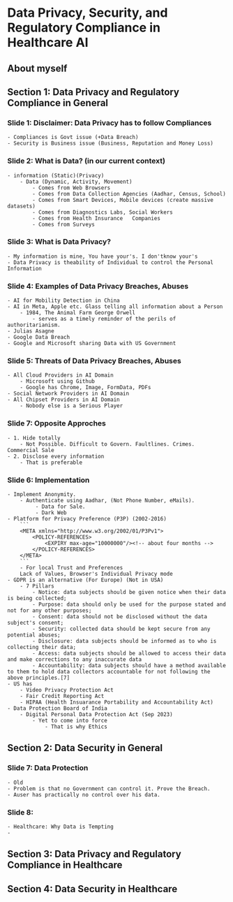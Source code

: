 # Data Privacy, Security, and Regulatory Compliance in Healthcare AI
## About myself
## Section 1: Data Privacy and Regulatory Compliance in General
### Slide 1: Disclaimer: Data Privacy has to follow Compliances
    - Compliances is Govt issue (+Data Breach)
    - Security is Business issue (Business, Reputation and Money Loss)
### Slide 2: What is Data? (in our current context)
    - information (Static)(Privacy)
        - Data (Dynamic, Activity, Movement)
            - Comes from Web Browsers
            - Comes from Data Collection Agencies (Aadhar, Census, School)
            - Comes from Smart Devices, Mobile devices (create massive datasets)
            - Comes from Diagnostics Labs, Social Workers
            - Comes from Health Insurance   Companies
            - Comes from Surveys
### Slide 3: What is Data Privacy?
    - My information is mine, You have your's. I don'tknow your's
    - Data Privacy is theability of Individual to control the Personal Information
### Slide 4: Examples of Data Privacy Breaches, Abuses
    - AI for Mobility Detection in China
    - AI in Meta, Apple etc. Glass telling all information about a Person
        - 1984, The Animal Farm George Orwell
            - serves as a timely reminder of the perils of authoritarianism.
    - Julias Asagne
    - Google Data Breach
    - Google and Microsoft sharing Data with US Government
### Slide 5: Threats of Data Privacy Breaches, Abuses
    - All Cloud Providers in AI Domain
        - Microsoft using Github
        - Google has Chrome, Image, FormData, PDFs
    - Social Network Providers in AI Domain
    - All Chipset Providers in AI Domain
        - Nobody else is a Serious Player
### Slide 7: Opposite Approches
    - 1. Hide totally
        - Not Possible. Difficult to Govern. Faultlines. Crimes. Commercial Sale
    - 2. Disclose every information
        - That is preferable
### Slide 6: Implementation
    - Implement Anonymity.
        - Authenticate using Aadhar, (Not Phone Number, eMails).
             - Data for Sale.
             - Dark Web
    - Platform for Privacy Preference (P3P) (2002-2016)
        ```
        <META xmlns="http://www.w3.org/2002/01/P3Pv1">
            <POLICY-REFERENCES>
                <EXPIRY max-age="10000000"/><!-- about four months -->
            </POLICY-REFERENCES>
        </META>
        ```
        - For local Trust and Preferences
        Lack of Values, Browser's Individual Privacy mode
    - GDPR is an alternative (For Europe) (Not in USA)
        - 7 Pillars
            - Notice: data subjects should be given notice when their data is being collected;
            - Purpose: data should only be used for the purpose stated and not for any other purposes;
            - Consent: data should not be disclosed without the data subject's consent;
            - Security: collected data should be kept secure from any potential abuses;
            - Disclosure: data subjects should be informed as to who is collecting their data;
            - Access: data subjects should be allowed to access their data and make corrections to any inaccurate data
            - Accountability: data subjects should have a method available to them to hold data collectors accountable for not following the above principles.[7]
    - US has 
        - Video Privacy Protection Act
        - Fair Credit Reporting Act
        - HIPAA (Health Insuarance Portability and Accountability Act)
    - Data Protection Board of India
        - Digital Personal Data Protection Act (Sep 2023)
            - Yet to come into force
                - That is why Ethics
## Section 2: Data Security in General
### Slide 7: Data Protection
    - Old
    - Problem is that no Government can control it. Prove the Breach.
    - Auser has practically no control over his data.
### Slide 8:
    - Healthcare: Why Data is Tempting
    - 
## Section 3: Data Privacy and Regulatory Compliance in Healthcare
## Section 4: Data Security in Healthcare